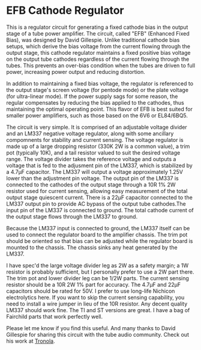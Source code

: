 # EFB Cathode Regulator

This is a regulator circuit for generating a fixed cathode bias in the output stage of a tube
power amplifier.  The circuit, called "EFB" (Enhanced Fixed Bias), was designed by David Gillespie.
Unlike traditional cathode bias setups, which derive the bias voltage from the current flowing
through the output stage, this cathode regulator maintains a fixed positive bias voltage on the
output tube cathodes regardless of the current flowing through the tubes.  This prevents an
over-bias condition when the tubes are driven to full power, increasing power output and reducing
distortion.

In addition to maintaining a fixed bias voltage, the regulator is referenced to the output stage's
screen voltage (for pentode mode) or the plate voltage (for ultra-linear mode).  If the power supply
sags for some reason, the regular compensates by reducing the bias applied to the cathodes,
thus maintaining the optimal operating point.  This flavor of EFB is best suited for smaller power
amplifiers, such as those based on the 6V6 or EL84/6BQ5.

The circuit is very simple.  It is comprised of an adjustable voltage divider and an LM337 negative
voltage regulator, along with some ancillary compomnents for stability and current sensing.   The
voltage regulator is made up of a large dropping resistor (330K 2W is a common value), a trim pot
(typically 10K), and a tail resistor valued to suit the desired voltage range.  The voltage divider takes
the reference voltage and outputs a voltage that is fed to the adjusment pin of the LM337, which is
stabilized by a 4.7µF capacitor.  The LM337 will output a voltage approximately 1.25V lower than the
adjustment pin voltage.  The output pin of the LM337 is connected to the cathodes of the output
stage through a 10R 1% 2W resistor used for current sensing, allowing easy measurement of
the total output stage quiescent current.  There is a 22µF capacitor connected to the LM337 output
pin to provide AC bypass of the output tube cathodes.The input pin of the LM337 is connected to
ground.  The total cathode current of the output stage flows through the LM337 to ground.

Because the LM337 input is connected to ground, the LM337 itself can be used to connect the
regulator board to the amplifier chassis.  The trim pot should be oriented so that bias can be
adjusted while the regulator board is mounted to the chassis.  The chassis sinks any heat
generated by the LM337.

I have spec'd the large voltage divider leg as 2W as a safety margin; a 1W resistor is probably
sufficient, but I personally prefer to use a 2W part there.  The trim pot and lower divider leg can
be 1/2W parts.  The current sensing resistor should be a 10R 2W 1% part for accuracy.  The
4.7µF and 22µF capacitors should be rated for 50V.  I prefer to use long-life Nichicon electrolytics
here.  If you want to skip the current sensing capability, you need to install a wire jumper in lieu
of the 10R resistor.  Any decent quality LM337 should work fine.  The TI and ST versions are great.
I have a bag of Fairchild parts that work perfectly well.

Please let me know if you find this useful.  And many thanks to David Gillespie for sharing this
circuit with the tube audio community.  Check out his work at [Tronola](http://www.tronola.com/html/dave_s_lab.html).
